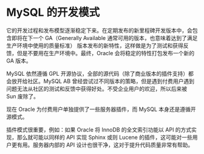 # MySQL 的开发模式

它的开发过程和发布模型逐渐稳定下来。在定期发布的新里程碑开发版本中，会包含即将在下一个 GA（Generally Available 通常可用的版本，也意味着达到了满足生产环境中使用的质量标准） 版本发布的新特性，这样做是为了测试和获得反馈，但是不要用在生产环境中。最终，Oracle 会将稳定的特性打包发布一个新的 GA 版本。

MySQL 依然遵循 GPL 开源协议，全部的源代码（除了商业版本的插件支持）都会放开给社区。MySQL AB 曾经尝试过不同版本的策略，但是遇到付费用户遇到问题无法从社区的测试和反馈中获得好处。不受企业用户的欢迎，所以后来被 Sun 废除了。

现在 Oracle 为付费用户单独提供了一些服务器插件，而 MySQL 本身还是遵循开源模式。

插件模式很重要，例如：如果 Oracle 将 InnoDB 的全文索引功能以 API 的方式实现，那么就可能以同样的 API 实现 Sphinx 或则 Lucene 的插件，这可能对一些用户更有用。服务器内部的 API 设计也很干净，这对于提升代码质量非常有帮助。